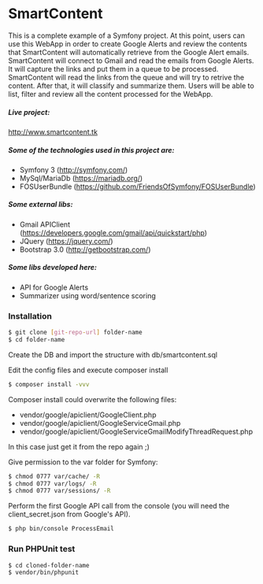 # SmartContent
This is a complete example of a Symfony project.
At this point, users can use this WebApp in order to create Google Alerts and review the contents that SmartContent will automatically retrieve from the Google Alert emails.
SmartContent will connect to Gmail and read the emails from Google Alerts. It will capture the links and put them in a queue to be processed.
SmartContent will read the links from the queue and will try to retrive the content. After that, it will classify and summarize them.
Users will be able to list, filter and review all the content processed for the WebApp.

##### Live project:
http://www.smartcontent.tk

##### Some of the technologies used in this project are:
  - Symfony 3 (http://symfony.com/)
  - MySql/MariaDb (https://mariadb.org/)
  - FOSUserBundle (https://github.com/FriendsOfSymfony/FOSUserBundle)

##### Some external libs:
  - Gmail APIClient (https://developers.google.com/gmail/api/quickstart/php)
  - JQuery (https://jquery.com/)
  - Bootstrap 3.0 (http://getbootstrap.com/)

##### Some libs developed here:
  - API for Google Alerts
  - Summarizer using word/sentence scoring

### Installation
```sh
$ git clone [git-repo-url] folder-name
$ cd folder-name
```

Create the DB and import the structure with db/smartcontent.sql

Edit the config files and execute composer install

```sh
$ composer install -vvv
```

Composer install could overwrite the following files:
  - vendor/google/apiclient/GoogleClient.php
  - vendor/google/apiclient/GoogleServiceGmail.php
  - vendor/google/apiclient/GoogleServiceGmailModifyThreadRequest.php

In this case just get it from the repo again ;)

Give permission to the var folder for Symfony:
```sh
$ chmod 0777 var/cache/ -R
$ chmod 0777 var/logs/ -R
$ chmod 0777 var/sessions/ -R
```

Perform the first Google API call from the console (you will need the client_secret.json from Google's API).
```sh
$ php bin/console ProcessEmail
```

### Run PHPUnit test
```sh
$ cd cloned-folder-name
$ vendor/bin/phpunit
```
